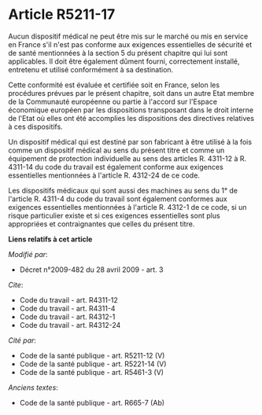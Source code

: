 # Article R5211-17

Aucun dispositif médical ne peut être mis sur le marché ou mis en service en France s'il n'est pas conforme aux exigences
essentielles de sécurité et de santé mentionnées à la section 5 du présent chapitre qui lui sont applicables. Il doit être
également dûment fourni, correctement installé, entretenu et utilisé conformément à sa destination. 

Cette conformité est évaluée et certifiée soit en France, selon les procédures prévues par le présent chapitre, soit dans un
autre Etat membre de la Communauté européenne ou partie à l'accord sur l'Espace économique européen par les dispositions
transposant dans le droit interne de l'Etat où elles ont été accomplies les dispositions des directives relatives à ces
dispositifs. 

Un dispositif médical qui est destiné par son fabricant à être utilisé à la fois comme un dispositif médical au sens du
présent titre et comme un équipement de protection individuelle au sens des articles R. 4311-12 à R. 4311-14 du code du
travail est également conforme aux exigences essentielles mentionnées à l'article R. 4312-24 de ce code. 

Les dispositifs médicaux qui sont aussi des machines au sens du 1° de l'article R. 4311-4 du code du travail sont également
conformes aux exigences essentielles mentionnées à l'article R. 4312-1 de ce code, si un risque particulier existe et si ces
exigences essentielles sont plus appropriées et contraignantes que celles du présent titre.

**Liens relatifs à cet article**

_Modifié par_:

  - Décret n°2009-482 du 28 avril 2009 - art. 3

_Cite_:

  - Code du travail - art. R4311-12
  - Code du travail - art. R4311-4
  - Code du travail - art. R4312-1
  - Code du travail - art. R4312-24

_Cité par_:

  - Code de la santé publique - art. R5211-12 (V)
  - Code de la santé publique - art. R5221-14 (V)
  - Code de la santé publique - art. R5461-3 (V)

_Anciens textes_:

  - Code de la santé publique - art. R665-7 (Ab)
